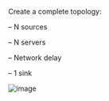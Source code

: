 Create a complete topology:

  – N sources
  
  – N servers
  
  – Network delay
  
  – 1 sink

![image](https://github.com/user-attachments/assets/229b6c38-f17f-418c-b9ac-650cbb335ecb)
